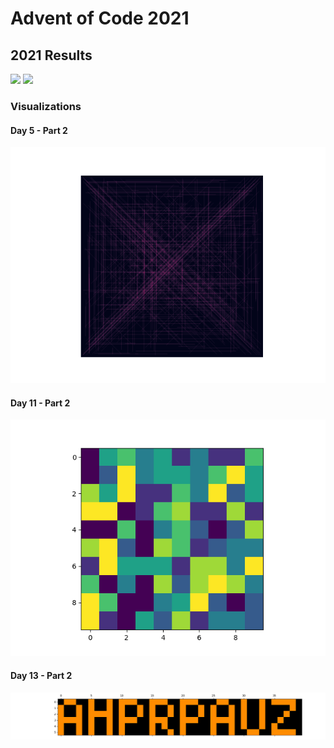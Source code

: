 # Advent of Code 2021
## 2021 Results
![](https://img.shields.io/badge/day%20📅-16-blue)
![](https://img.shields.io/badge/stars%20⭐-30-yellow)

### Visualizations
#### Day 5 - Part 2
![](https://github.com/flomero/AoC/blob/main/2021/5/img.png?raw=true)

#### Day 11 - Part 2
![](https://github.com/flomero/AoC/blob/main/2021/11/animation.gif?raw=true)

#### Day 13 - Part 2
![](https://github.com/flomero/AoC/blob/main/2021/13/img.png?raw=true)

